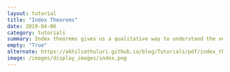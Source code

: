 ```yaml
---
layout: tutorial
title: "Index Theorems"
date: 2019-04-06
category: tutorials
summary: Index theorems gives us a qualitative way to understand the vector field of a dynamical system, i.e., to know if there is a possibility of a closed orbit or to know what type of fixed points are possible within a curve etc.
empty: "True"
alternate: https://akhilsathuluri.github.io/blog/Tutorials/pdf/index_theorems.pdf
image: /images/display_images/index.png
---
```

